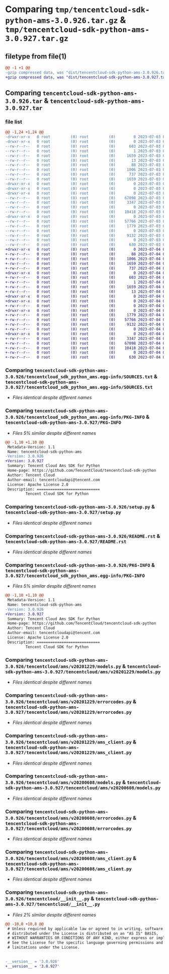 # Comparing `tmp/tencentcloud-sdk-python-ams-3.0.926.tar.gz` & `tmp/tencentcloud-sdk-python-ams-3.0.927.tar.gz`

## filetype from file(1)

```diff
@@ -1 +1 @@
-gzip compressed data, was "dist/tencentcloud-sdk-python-ams-3.0.926.tar", last modified: Mon Jul  3 00:18:05 2023, max compression
+gzip compressed data, was "dist/tencentcloud-sdk-python-ams-3.0.927.tar", last modified: Tue Jul  4 00:14:01 2023, max compression
```

## Comparing `tencentcloud-sdk-python-ams-3.0.926.tar` & `tencentcloud-sdk-python-ams-3.0.927.tar`

### file list

```diff
@@ -1,24 +1,24 @@
-drwxr-xr-x   0 root         (0) root         (0)        0 2023-07-03 00:18:05.000000 tencentcloud-sdk-python-ams-3.0.926/
-drwxr-xr-x   0 root         (0) root         (0)        0 2023-07-03 00:18:05.000000 tencentcloud-sdk-python-ams-3.0.926/tencentcloud_sdk_python_ams.egg-info/
--rw-r--r--   0 root         (0) root         (0)      603 2023-07-03 00:18:05.000000 tencentcloud-sdk-python-ams-3.0.926/tencentcloud_sdk_python_ams.egg-info/SOURCES.txt
--rw-r--r--   0 root         (0) root         (0)        1 2023-07-03 00:18:05.000000 tencentcloud-sdk-python-ams-3.0.926/tencentcloud_sdk_python_ams.egg-info/dependency_links.txt
--rw-r--r--   0 root         (0) root         (0)     1659 2023-07-03 00:18:05.000000 tencentcloud-sdk-python-ams-3.0.926/tencentcloud_sdk_python_ams.egg-info/PKG-INFO
--rw-r--r--   0 root         (0) root         (0)       13 2023-07-03 00:18:05.000000 tencentcloud-sdk-python-ams-3.0.926/tencentcloud_sdk_python_ams.egg-info/top_level.txt
--rw-r--r--   0 root         (0) root         (0)       88 2023-07-03 00:18:05.000000 tencentcloud-sdk-python-ams-3.0.926/setup.cfg
--rw-r--r--   0 root         (0) root         (0)     1006 2023-07-03 00:18:05.000000 tencentcloud-sdk-python-ams-3.0.926/setup.py
--rw-r--r--   0 root         (0) root         (0)      737 2023-07-03 00:18:05.000000 tencentcloud-sdk-python-ams-3.0.926/README.rst
--rw-r--r--   0 root         (0) root         (0)     1659 2023-07-03 00:18:05.000000 tencentcloud-sdk-python-ams-3.0.926/PKG-INFO
-drwxr-xr-x   0 root         (0) root         (0)        0 2023-07-03 00:18:05.000000 tencentcloud-sdk-python-ams-3.0.926/tencentcloud/
-drwxr-xr-x   0 root         (0) root         (0)        0 2023-07-03 00:18:05.000000 tencentcloud-sdk-python-ams-3.0.926/tencentcloud/ams/
-drwxr-xr-x   0 root         (0) root         (0)        0 2023-07-03 00:18:05.000000 tencentcloud-sdk-python-ams-3.0.926/tencentcloud/ams/v20201229/
--rw-r--r--   0 root         (0) root         (0)    67098 2023-07-03 00:18:05.000000 tencentcloud-sdk-python-ams-3.0.926/tencentcloud/ams/v20201229/models.py
--rw-r--r--   0 root         (0) root         (0)     3347 2023-07-03 00:18:05.000000 tencentcloud-sdk-python-ams-3.0.926/tencentcloud/ams/v20201229/errorcodes.py
--rw-r--r--   0 root         (0) root         (0)        0 2023-07-03 00:18:05.000000 tencentcloud-sdk-python-ams-3.0.926/tencentcloud/ams/v20201229/__init__.py
--rw-r--r--   0 root         (0) root         (0)    10418 2023-07-03 00:18:05.000000 tencentcloud-sdk-python-ams-3.0.926/tencentcloud/ams/v20201229/ams_client.py
-drwxr-xr-x   0 root         (0) root         (0)        0 2023-07-03 00:18:05.000000 tencentcloud-sdk-python-ams-3.0.926/tencentcloud/ams/v20200608/
--rw-r--r--   0 root         (0) root         (0)    57766 2023-07-03 00:18:05.000000 tencentcloud-sdk-python-ams-3.0.926/tencentcloud/ams/v20200608/models.py
--rw-r--r--   0 root         (0) root         (0)     1779 2023-07-03 00:18:05.000000 tencentcloud-sdk-python-ams-3.0.926/tencentcloud/ams/v20200608/errorcodes.py
--rw-r--r--   0 root         (0) root         (0)        0 2023-07-03 00:18:05.000000 tencentcloud-sdk-python-ams-3.0.926/tencentcloud/ams/v20200608/__init__.py
--rw-r--r--   0 root         (0) root         (0)     9132 2023-07-03 00:18:05.000000 tencentcloud-sdk-python-ams-3.0.926/tencentcloud/ams/v20200608/ams_client.py
--rw-r--r--   0 root         (0) root         (0)        0 2023-07-03 00:18:05.000000 tencentcloud-sdk-python-ams-3.0.926/tencentcloud/ams/__init__.py
--rw-r--r--   0 root         (0) root         (0)      630 2023-07-03 00:18:05.000000 tencentcloud-sdk-python-ams-3.0.926/tencentcloud/__init__.py
+drwxr-xr-x   0 root         (0) root         (0)        0 2023-07-04 00:14:01.000000 tencentcloud-sdk-python-ams-3.0.927/
+-rw-r--r--   0 root         (0) root         (0)       88 2023-07-04 00:14:01.000000 tencentcloud-sdk-python-ams-3.0.927/setup.cfg
+-rw-r--r--   0 root         (0) root         (0)     1006 2023-07-04 00:14:01.000000 tencentcloud-sdk-python-ams-3.0.927/setup.py
+-rw-r--r--   0 root         (0) root         (0)     1659 2023-07-04 00:14:01.000000 tencentcloud-sdk-python-ams-3.0.927/PKG-INFO
+-rw-r--r--   0 root         (0) root         (0)      737 2023-07-04 00:14:01.000000 tencentcloud-sdk-python-ams-3.0.927/README.rst
+drwxr-xr-x   0 root         (0) root         (0)        0 2023-07-04 00:14:01.000000 tencentcloud-sdk-python-ams-3.0.927/tencentcloud_sdk_python_ams.egg-info/
+-rw-r--r--   0 root         (0) root         (0)      603 2023-07-04 00:14:01.000000 tencentcloud-sdk-python-ams-3.0.927/tencentcloud_sdk_python_ams.egg-info/SOURCES.txt
+-rw-r--r--   0 root         (0) root         (0)        1 2023-07-04 00:14:01.000000 tencentcloud-sdk-python-ams-3.0.927/tencentcloud_sdk_python_ams.egg-info/dependency_links.txt
+-rw-r--r--   0 root         (0) root         (0)     1659 2023-07-04 00:14:01.000000 tencentcloud-sdk-python-ams-3.0.927/tencentcloud_sdk_python_ams.egg-info/PKG-INFO
+-rw-r--r--   0 root         (0) root         (0)       13 2023-07-04 00:14:01.000000 tencentcloud-sdk-python-ams-3.0.927/tencentcloud_sdk_python_ams.egg-info/top_level.txt
+drwxr-xr-x   0 root         (0) root         (0)        0 2023-07-04 00:14:01.000000 tencentcloud-sdk-python-ams-3.0.927/tencentcloud/
+drwxr-xr-x   0 root         (0) root         (0)        0 2023-07-04 00:14:01.000000 tencentcloud-sdk-python-ams-3.0.927/tencentcloud/ams/
+-rw-r--r--   0 root         (0) root         (0)        0 2023-07-04 00:14:01.000000 tencentcloud-sdk-python-ams-3.0.927/tencentcloud/ams/__init__.py
+drwxr-xr-x   0 root         (0) root         (0)        0 2023-07-04 00:14:01.000000 tencentcloud-sdk-python-ams-3.0.927/tencentcloud/ams/v20200608/
+-rw-r--r--   0 root         (0) root         (0)     1779 2023-07-04 00:14:01.000000 tencentcloud-sdk-python-ams-3.0.927/tencentcloud/ams/v20200608/errorcodes.py
+-rw-r--r--   0 root         (0) root         (0)    57766 2023-07-04 00:14:01.000000 tencentcloud-sdk-python-ams-3.0.927/tencentcloud/ams/v20200608/models.py
+-rw-r--r--   0 root         (0) root         (0)     9132 2023-07-04 00:14:01.000000 tencentcloud-sdk-python-ams-3.0.927/tencentcloud/ams/v20200608/ams_client.py
+-rw-r--r--   0 root         (0) root         (0)        0 2023-07-04 00:14:01.000000 tencentcloud-sdk-python-ams-3.0.927/tencentcloud/ams/v20200608/__init__.py
+drwxr-xr-x   0 root         (0) root         (0)        0 2023-07-04 00:14:01.000000 tencentcloud-sdk-python-ams-3.0.927/tencentcloud/ams/v20201229/
+-rw-r--r--   0 root         (0) root         (0)     3347 2023-07-04 00:14:01.000000 tencentcloud-sdk-python-ams-3.0.927/tencentcloud/ams/v20201229/errorcodes.py
+-rw-r--r--   0 root         (0) root         (0)    67098 2023-07-04 00:14:01.000000 tencentcloud-sdk-python-ams-3.0.927/tencentcloud/ams/v20201229/models.py
+-rw-r--r--   0 root         (0) root         (0)    10418 2023-07-04 00:14:01.000000 tencentcloud-sdk-python-ams-3.0.927/tencentcloud/ams/v20201229/ams_client.py
+-rw-r--r--   0 root         (0) root         (0)        0 2023-07-04 00:14:01.000000 tencentcloud-sdk-python-ams-3.0.927/tencentcloud/ams/v20201229/__init__.py
+-rw-r--r--   0 root         (0) root         (0)      630 2023-07-04 00:14:01.000000 tencentcloud-sdk-python-ams-3.0.927/tencentcloud/__init__.py
```

### Comparing `tencentcloud-sdk-python-ams-3.0.926/tencentcloud_sdk_python_ams.egg-info/SOURCES.txt` & `tencentcloud-sdk-python-ams-3.0.927/tencentcloud_sdk_python_ams.egg-info/SOURCES.txt`

 * *Files identical despite different names*

### Comparing `tencentcloud-sdk-python-ams-3.0.926/tencentcloud_sdk_python_ams.egg-info/PKG-INFO` & `tencentcloud-sdk-python-ams-3.0.927/PKG-INFO`

 * *Files 5% similar despite different names*

```diff
@@ -1,10 +1,10 @@
 Metadata-Version: 1.1
 Name: tencentcloud-sdk-python-ams
-Version: 3.0.926
+Version: 3.0.927
 Summary: Tencent Cloud Ams SDK for Python
 Home-page: https://github.com/TencentCloud/tencentcloud-sdk-python
 Author: Tencent Cloud
 Author-email: tencentcloudapi@tencent.com
 License: Apache License 2.0
 Description: ============================
         Tencent Cloud SDK for Python
```

### Comparing `tencentcloud-sdk-python-ams-3.0.926/setup.py` & `tencentcloud-sdk-python-ams-3.0.927/setup.py`

 * *Files identical despite different names*

### Comparing `tencentcloud-sdk-python-ams-3.0.926/README.rst` & `tencentcloud-sdk-python-ams-3.0.927/README.rst`

 * *Files identical despite different names*

### Comparing `tencentcloud-sdk-python-ams-3.0.926/PKG-INFO` & `tencentcloud-sdk-python-ams-3.0.927/tencentcloud_sdk_python_ams.egg-info/PKG-INFO`

 * *Files 5% similar despite different names*

```diff
@@ -1,10 +1,10 @@
 Metadata-Version: 1.1
 Name: tencentcloud-sdk-python-ams
-Version: 3.0.926
+Version: 3.0.927
 Summary: Tencent Cloud Ams SDK for Python
 Home-page: https://github.com/TencentCloud/tencentcloud-sdk-python
 Author: Tencent Cloud
 Author-email: tencentcloudapi@tencent.com
 License: Apache License 2.0
 Description: ============================
         Tencent Cloud SDK for Python
```

### Comparing `tencentcloud-sdk-python-ams-3.0.926/tencentcloud/ams/v20201229/models.py` & `tencentcloud-sdk-python-ams-3.0.927/tencentcloud/ams/v20201229/models.py`

 * *Files identical despite different names*

### Comparing `tencentcloud-sdk-python-ams-3.0.926/tencentcloud/ams/v20201229/errorcodes.py` & `tencentcloud-sdk-python-ams-3.0.927/tencentcloud/ams/v20201229/errorcodes.py`

 * *Files identical despite different names*

### Comparing `tencentcloud-sdk-python-ams-3.0.926/tencentcloud/ams/v20201229/ams_client.py` & `tencentcloud-sdk-python-ams-3.0.927/tencentcloud/ams/v20201229/ams_client.py`

 * *Files identical despite different names*

### Comparing `tencentcloud-sdk-python-ams-3.0.926/tencentcloud/ams/v20200608/models.py` & `tencentcloud-sdk-python-ams-3.0.927/tencentcloud/ams/v20200608/models.py`

 * *Files identical despite different names*

### Comparing `tencentcloud-sdk-python-ams-3.0.926/tencentcloud/ams/v20200608/errorcodes.py` & `tencentcloud-sdk-python-ams-3.0.927/tencentcloud/ams/v20200608/errorcodes.py`

 * *Files identical despite different names*

### Comparing `tencentcloud-sdk-python-ams-3.0.926/tencentcloud/ams/v20200608/ams_client.py` & `tencentcloud-sdk-python-ams-3.0.927/tencentcloud/ams/v20200608/ams_client.py`

 * *Files identical despite different names*

### Comparing `tencentcloud-sdk-python-ams-3.0.926/tencentcloud/__init__.py` & `tencentcloud-sdk-python-ams-3.0.927/tencentcloud/__init__.py`

 * *Files 2% similar despite different names*

```diff
@@ -10,8 +10,8 @@
 # Unless required by applicable law or agreed to in writing, software
 # distributed under the License is distributed on an "AS IS" BASIS,
 # WITHOUT WARRANTIES OR CONDITIONS OF ANY KIND, either express or implied.
 # See the License for the specific language governing permissions and
 # limitations under the License.
 
 
-__version__ = '3.0.926'
+__version__ = '3.0.927'
```

